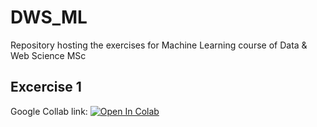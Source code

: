 # DWS_ML
Repository hosting the exercises for Machine Learning course of Data &amp; Web Science MSc

## Excercise 1
Google Collab link: [![Open In Colab](https://colab.research.google.com/assets/colab-badge.svg)](https://colab.research.google.com/github/vagzikopis/DWS_ML/blob/main/Exercise_1/ML%20Project%20Template.ipynb#)
